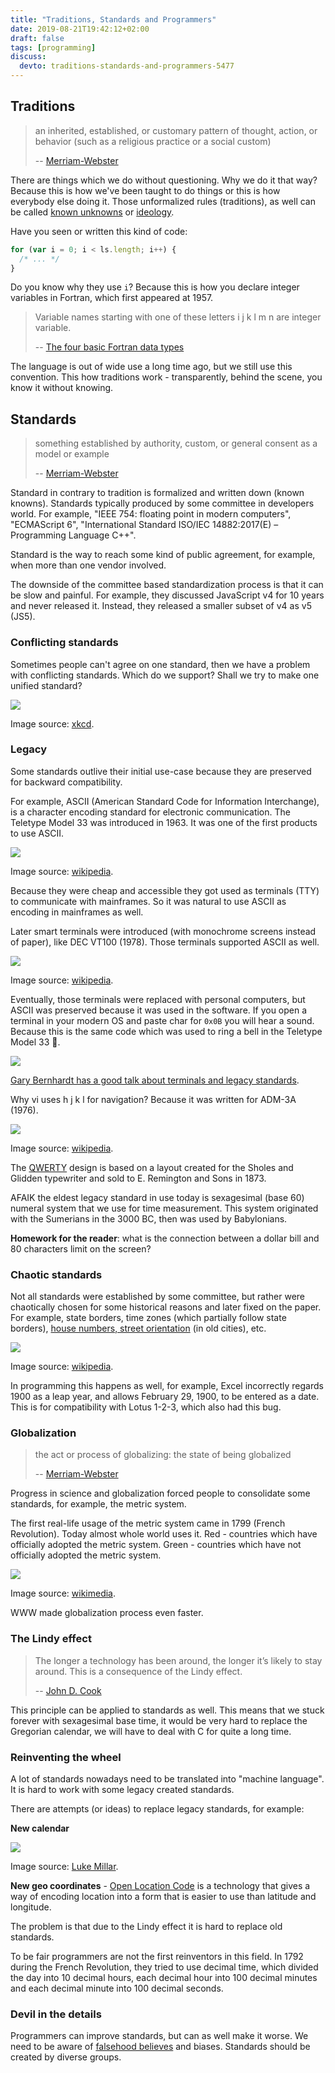 ```yaml
---
title: "Traditions, Standards and Programmers"
date: 2019-08-21T19:42:12+02:00
draft: false
tags: [programming]
discuss:
  devto: traditions-standards-and-programmers-5477
---
```




## Traditions

> an inherited, established, or customary pattern of thought, action, or behavior (such as a religious practice or a social custom)
>
> -- [Merriam-Webster](https://www.merriam-webster.com/dictionary/tradition)

There are things which we do without questioning. Why we do it that way? Because this is how we've been taught to do things or this is how everybody else doing it. Those unformalized rules (traditions), as well can be called [known unknowns](https://www.destroyallsoftware.com/talks/ideology) or [ideology](https://www.youtube.com/watch?v=ql80Klk4pSU).

Have you seen or written this kind of code:

```js
for (var i = 0; i < ls.length; i++) {
  /* ... */
}
```

Do you know why they use `i`? Because this is how you declare integer variables in Fortran, which first appeared at 1957.

> Variable names starting with one of these letters i j k l m n are integer variable.
>
> -- [The four basic Fortran data types](https://www.cs.mcgill.ca/~ratzer/lectures/lecture4.htm)

The language is out of wide use a long time ago, but we still use this convention. This how traditions work - transparently, behind the scene, you know it without knowing.

## Standards

> something established by authority, custom, or general consent as a model or example
>
> -- [Merriam-Webster](https://www.merriam-webster.com/dictionary/standard)

Standard in contrary to tradition is formalized and written down (known knowns). Standards typically produced by some committee in developers world. For example, "IEEE 754: floating point in modern computers", "ECMAScript 6", "International Standard ISO/IEC 14882:2017(E) – Programming Language C++".

Standard is the way to reach some kind of public agreement, for example, when more than one vendor involved.

The downside of the committee based standardization process is that it can be slow and painful. For example, they discussed JavaScript v4 for 10 years and never released it. Instead, they released a smaller subset of v4 as v5 (JS5).

### Conflicting standards

Sometimes people can't agree on one standard, then we have a problem with conflicting standards. Which do we support? Shall we try to make one unified standard?

![](./standards.png)

Image source: [xkcd](https://xkcd.com/927/).

### Legacy

Some standards outlive their initial use-case because they are preserved for backward compatibility.

For example, ASCII (American Standard Code for Information Interchange), is a character encoding standard for electronic communication. The Teletype Model 33 was introduced in 1963. It was one of the first products to use ASCII.

![](./teletype.jpg)

Image source: [wikipedia](https://en.wikipedia.org/wiki/Teletype_Model_33).

Because they were cheap and accessible they got used as terminals (TTY) to communicate with mainframes. So it was natural to use ASCII as encoding in mainframes as well.

Later smart terminals were introduced (with monochrome screens instead of paper), like DEC VT100 (1978). Those terminals supported ASCII as well.

![](./vt100.jpg)

Image source: [wikipedia](https://en.wikipedia.org/wiki/VT100).

Eventually, those terminals were replaced with personal computers, but ASCII was preserved because it was used in the software. If you open a terminal in your modern OS and paste char for `0x0B` you will hear a sound. Because this is the same code which was used to ring a bell in the Teletype Model 33 🔔.

![](./teletype-backside.jpg)

[Gary Bernhardt has a good talk about terminals and legacy standards](https://www.destroyallsoftware.com/talks/a-whole-new-world).

Why vi uses h j k l for navigation? Because it was written for ADM-3A (1976).

![](./adm3a.jpg)

Image source: [wikipedia](https://en.wikipedia.org/wiki/ADM-3A).

The [QWERTY](https://en.wikipedia.org/wiki/QWERTY) design is based on a layout created for the Sholes and Glidden typewriter and sold to E. Remington and Sons in 1873.

AFAIK the eldest legacy standard in use today is sexagesimal (base 60) numeral system that we use for time measurement. This system originated with the Sumerians in the 3000 BC, then was used by Babylonians.

**Homework for the reader**: what is the connection between a dollar bill and 80 characters limit on the screen?

### Chaotic standards

Not all standards were established by some committee, but rather were chaotically chosen for some historical reasons and later fixed on the paper. For example, state borders, time zones (which partially follow state borders), [house numbers, street orientation](https://www.mjt.me.uk/posts/falsehoods-programmers-believe-about-addresses/) (in old cities), etc.

![](./time-zones.png)

Image source: [wikipedia](https://en.wikipedia.org/wiki/List_of_UTC_time_offsets).

In programming this happens as well, for example, Excel incorrectly regards 1900 as a leap year, and allows February 29, 1900, to be entered as a date. This is for compatibility with Lotus 1-2-3, which also had this bug.

### Globalization

> the act or process of globalizing: the state of being globalized
>
> -- [Merriam-Webster](https://www.merriam-webster.com/dictionary/globalization)

Progress in science and globalization forced people to consolidate some standards, for example, the metric system.

The first real-life usage of the metric system came in 1799 (French Revolution). Today almost whole world uses it. Red - countries which have officially adopted the metric system. Green - countries which have not officially adopted the metric system.

![](./metric-system-adoption.svg)

Image source: [wikimedia](https://commons.wikimedia.org/wiki/File:Metric_system_adoption_map.svg).

WWW made globalization process even faster.

### The Lindy effect

> The longer a technology has been around, the longer it’s likely to stay around. This is a consequence of the Lindy effect.
>
> -- [John D. Cook](https://www.johndcook.com/blog/2012/12/17/the-lindy-effect/)

This principle can be applied to standards as well. This means that we stuck forever with sexagesimal base time, it would be very hard to replace the Gregorian calendar, we will have to deal with C for quite a long time.

### Reinventing the wheel

A lot of standards nowadays need to be translated into "machine language". It is hard to work with some legacy created standards.

There are attempts (or ideas) to replace legacy standards, for example:

**New calendar**

![](./new-calendar.jpg)

Image source: [Luke Millar](https://twitter.com/ltm/status/1160670266046816257?s=21).

**New geo coordinates** - [Open Location Code](https://github.com/google/open-location-code) is a technology that gives a way of encoding location into a form that is easier to use than latitude and longitude.

The problem is that due to the Lindy effect it is hard to replace old standards.

To be fair programmers are not the first reinventors in this field. In 1792 during the French Revolution, they tried to use decimal time, which divided the day into 10 decimal hours, each decimal hour into 100 decimal minutes and each decimal minute into 100 decimal seconds.

### Devil in the details

Programmers can improve standards, but can as well make it worse. We need to be aware of [falsehood believes](https://github.com/kdeldycke/awesome-falsehood) and biases. Standards should be created by diverse groups.
